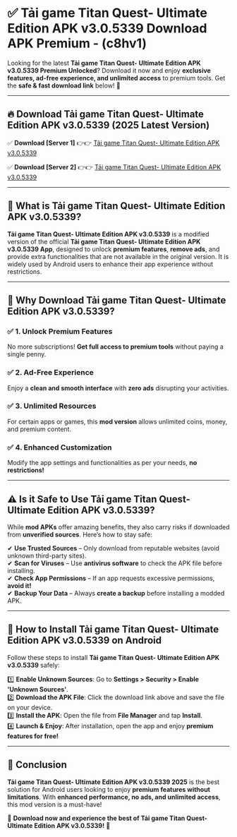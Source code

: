 
# ✅ Tải game Titan Quest- Ultimate Edition APK v3.0.5339 Download APK Premium -  (c8hv1) 

Looking for the latest **Tải game Titan Quest- Ultimate Edition APK v3.0.5339 Premium Unlocked**? Download it now and enjoy **exclusive features, ad-free experience, and unlimited access** to premium tools. Get the **safe & fast download link** below! 🚀

---

## 🔥 Download Tải game Titan Quest- Ultimate Edition APK v3.0.5339 (2025 Latest Version)

✅ **Download [Server 1]** 👉👉 [Tải game Titan Quest- Ultimate Edition APK v3.0.5339 ](https://apkcomod.com?title=Tải_game_Titan_Quest-_Ultimate_Edition_APK_v3.0.5339)  

✅ **Download [Server 2]** 👉👉 [Tải game Titan Quest- Ultimate Edition APK v3.0.5339 ](https://apkcomod.com?title=Tải_game_Titan_Quest-_Ultimate_Edition_APK_v3.0.5339)  


---

## 📌 What is Tải game Titan Quest- Ultimate Edition APK v3.0.5339?

**Tải game Titan Quest- Ultimate Edition APK v3.0.5339** is a modified version of the official **Tải game Titan Quest- Ultimate Edition APK v3.0.5339 App**, designed to unlock **premium features**, **remove ads**, and provide extra functionalities that are not available in the original version. It is widely used by Android users to enhance their app experience without restrictions.

---

## 🌟 Why Download Tải game Titan Quest- Ultimate Edition APK v3.0.5339?

### ✅ 1. Unlock Premium Features
No more subscriptions! **Get full access to premium tools** without paying a single penny.

### ✅ 2. Ad-Free Experience
Enjoy a **clean and smooth interface** with **zero ads** disrupting your activities.

### ✅ 3. Unlimited Resources
For certain apps or games, this **mod version** allows unlimited coins, money, and premium content.

### ✅ 4. Enhanced Customization
Modify the app settings and functionalities as per your needs, **no restrictions!**

---

## ⚠️ Is it Safe to Use Tải game Titan Quest- Ultimate Edition APK v3.0.5339?

While **mod APKs** offer amazing benefits, they also carry risks if downloaded from **unverified sources**. Here’s how to stay safe:

✔ **Use Trusted Sources** – Only download from reputable websites (avoid unknown third-party sites).  
✔ **Scan for Viruses** – Use **antivirus software** to check the APK file before installing.  
✔ **Check App Permissions** – If an app requests excessive permissions, **avoid it!**  
✔ **Backup Your Data** – Always **create a backup** before installing a modded APK.

---

## 📲 How to Install Tải game Titan Quest- Ultimate Edition APK v3.0.5339 on Android

Follow these steps to install **Tải game Titan Quest- Ultimate Edition APK v3.0.5339** safely:

1️⃣ **Enable Unknown Sources**: Go to **Settings > Security > Enable 'Unknown Sources'**.  
2️⃣ **Download the APK File**: Click the download link above and save the file on your device.  
3️⃣ **Install the APK**: Open the file from **File Manager** and tap **Install**.  
4️⃣ **Launch & Enjoy**: After installation, open the app and enjoy **premium features for free!**

---

## 🚀 Conclusion

**Tải game Titan Quest- Ultimate Edition APK v3.0.5339 2025** is the best solution for Android users looking to enjoy **premium features without limitations**. With **enhanced performance, no ads, and unlimited access**, this mod version is a must-have!

🔻 **Download now and experience the best of Tải game Titan Quest- Ultimate Edition APK v3.0.5339!** 🔻

